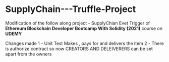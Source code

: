 # SupplyChain---Truffle-Project 

Modification of the follow along project - SupplyChian Evet Trigger of **Ethereum Blockchain Developer Bootcamp With Solidity (2021)** course on **UDEMY** 

Changes made 
1 - Unit Test Makes , pays for and delivers the item 
2 - There is authorize contract so now CREATORS AND DELEIVERERS can be set apart from the owners 



